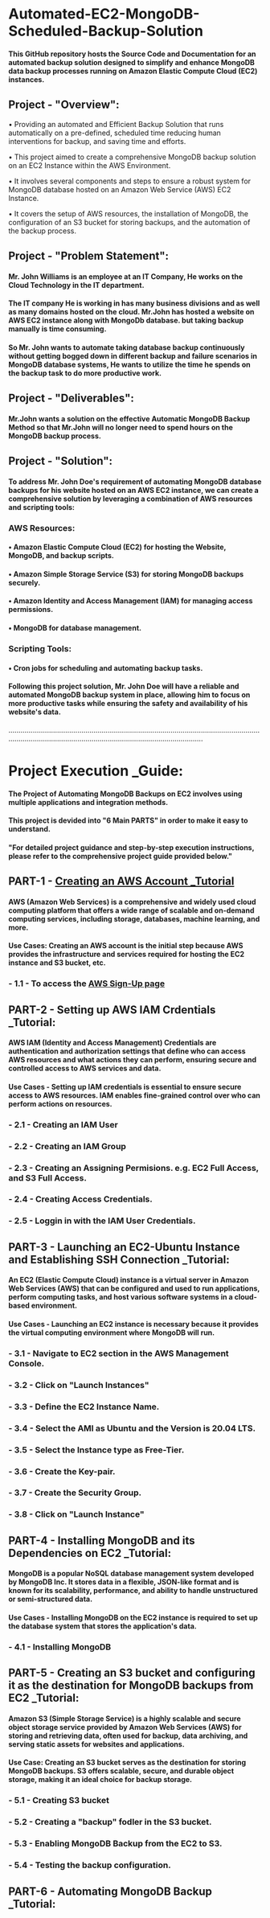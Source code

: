 # Automated-EC2-MongoDB-Scheduled-Backup-Solution
#### This GitHub repository hosts the Source Code and Documentation for an automated backup solution designed to simplify and enhance MongoDB data backup processes running on Amazon Elastic Compute Cloud (EC2) instances.





## Project - "Overview":
• Providing an automated and Efficient Backup Solution that runs automatically on a pre-defined, scheduled time reducing human interventions for backup, and saving time and efforts.

• This project aimed to create a comprehensive MongoDB backup solution on an EC2 Instance within the AWS Environment.

• It involves several components and steps to ensure a robust system for MongoDB database hosted on an Amazon Web Service (AWS) EC2 Instance.

• It covers the setup of AWS resources, the installation of MongoDB, the configuration of an S3 bucket for storing backups, and the automation of the backup process.






## Project - "Problem Statement":
#### Mr. John Williams is an employee at an IT Company, He works on the Cloud Technology in the IT department. 

#### The IT company He is working in has many business divisions and as well as many domains hosted on the cloud. Mr.John has hosted a website on AWS EC2 instance along with MongoDb database. but taking backup manually is time consuming.

#### So Mr. John wants to automate taking database backup continuously without getting bogged down in different backup and failure scenarios in MongoDB database systems, He wants to utilize the time he spends on the backup task to do more productive work.







## Project - "Deliverables":
#### Mr.John wants a solution on the effective Automatic MongoDB Backup Method so that Mr.John will no longer need to spend hours on the MongoDB backup process.






## Project - "Solution":
#### To address Mr. John Doe's requirement of automating MongoDB database backups for his website hosted on an AWS EC2 instance, we can create a comprehensive solution by leveraging a combination of AWS resources and scripting tools:

### AWS Resources:

#### • Amazon Elastic Compute Cloud (EC2) for hosting the Website, MongoDB, and backup scripts.

#### • Amazon Simple Storage Service (S3) for storing MongoDB backups securely.

#### • Amazon Identity and Access Management (IAM) for managing access permissions.

#### • MongoDB for database management.

### Scripting Tools:
#### • Cron jobs for scheduling and automating backup tasks.

#### Following this project solution, Mr. John Doe will have a reliable and automated MongoDB backup system in place, allowing him to focus on more productive tasks while ensuring the safety and availability of his website's data.


............................................................................................................................................................................................................................

# Project Execution _Guide:
#### The Project of Automating MongoDB Backups on EC2 involves using multiple applications and integration methods.

#### This project is devided into "6 Main PARTS" in order to make it easy to understand.

#### "For detailed project guidance and step-by-step execution instructions, please refer to the comprehensive project guide provided below."


## PART-1 - [Creating an AWS Account _Tutorial](https://www.youtube.com/watch?v=SFaSB6vgp8k&t=13s)  
#### AWS (Amazon Web Services) is a comprehensive and widely used cloud computing platform that offers a wide range of scalable and on-demand computing services, including storage, databases, machine learning, and more.

#### Use Cases: Creating an AWS account is the initial step because AWS provides the infrastructure and services required for hosting the EC2 instance and S3 bucket, etc.


### - 1.1 - To access the [AWS Sign-Up page](https://portal.aws.amazon.com/billing/signup?nc2=h_ct&src=header_signup&redirect_url=https%3A%2F%2Faws.amazon.com%2Fregistration-confirmation#/start/email)








## PART-2 - Setting up AWS IAM Crdentials _Tutorial:
#### AWS IAM (Identity and Access Management) Credentials are authentication and authorization settings that define who can access AWS resources and what actions they can perform, ensuring secure and controlled access to AWS services and data.

#### Use Cases - Setting up IAM credentials is essential to ensure secure access to AWS resources. IAM enables fine-grained control over who can perform actions on resources.

### - 2.1 - Creating an IAM User
### - 2.2 - Creating an IAM Group
### - 2.3 - Creating an Assigning Permisions. e.g. EC2 Full Access, and S3 Full Access.
### - 2.4 - Creating Access Credentials.
### - 2.5 - Loggin in with the IAM User Credentials.





## PART-3 - Launching an EC2-Ubuntu Instance and Establishing SSH Connection _Tutorial:
#### An EC2 (Elastic Compute Cloud) instance is a virtual server in Amazon Web Services (AWS) that can be configured and used to run applications, perform computing tasks, and host various software systems in a cloud-based environment.

#### Use Cases - Launching an EC2 instance is necessary because it provides the virtual computing environment where MongoDB will run.

### - 3.1 - Navigate to EC2 section in the AWS Management Console.
###    - 3.2 - Click on "Launch Instances" 
###    - 3.3 - Define the EC2 Instance Name.
###    - 3.4 - Select the AMI as Ubuntu and the Version is 20.04 LTS.
###    - 3.5 - Select the Instance type as Free-Tier.
###    - 3.6 - Create the Key-pair.
###    - 3.7 - Create the Security Group.
###    - 3.8 - Click on "Launch Instance"






## PART-4 - Installing MongoDB and its Dependencies on EC2 _Tutorial:
#### MongoDB is a popular NoSQL database management system developed by MongoDB Inc. It stores data in a flexible, JSON-like format and is known for its scalability, performance, and ability to handle unstructured or semi-structured data.

#### Use Cases - Installing MongoDB on the EC2 instance is required to set up the database system that stores the application's data.

### - 4.1 - Installing MongoDB




## PART-5 - Creating an S3 bucket and configuring it as the destination for MongoDB backups from EC2 _Tutorial:
#### Amazon S3 (Simple Storage Service) is a highly scalable and secure object storage service provided by Amazon Web Services (AWS) for storing and retrieving data, often used for backup, data archiving, and serving static assets for websites and applications.

#### Use Case: Creating an S3 bucket serves as the destination for storing MongoDB backups. S3 offers scalable, secure, and durable object storage, making it an ideal choice for backup storage.

### - 5.1 - Creating S3 bucket
### - 5.2 - Creating a "backup" fodler in the S3 bucket.
### - 5.3 - Enabling MongoDB Backup from the EC2 to S3.
### - 5.4 - Testing the backup configuration.





## PART-6 - Automating MongoDB Backup _Tutorial:
